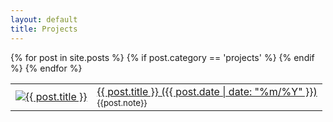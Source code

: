 ```yaml
---
layout: default
title: Projects
---
```

<table id="project-list">
{% for post in site.posts %}
 {% if post.category == 'projects' %}
 <tr>
 <td>
  <a href="{{ post.url }}">
  <img id="thumb" src="/images/thumbs/{{ post.title | slugify }}.jpg" alt="{{ post.title }}" />
  </a>
 </td>
 <td>
 <a href="{{ post.url }}" id="short-note">
  {{ post.title }} ({{ post.date | date: "%m/%Y" }})
  <br>
  </a>
  <small>  {{post.note}}</small>
 </td>
 </tr>
 {% endif %}
{% endfor %}
</table>

